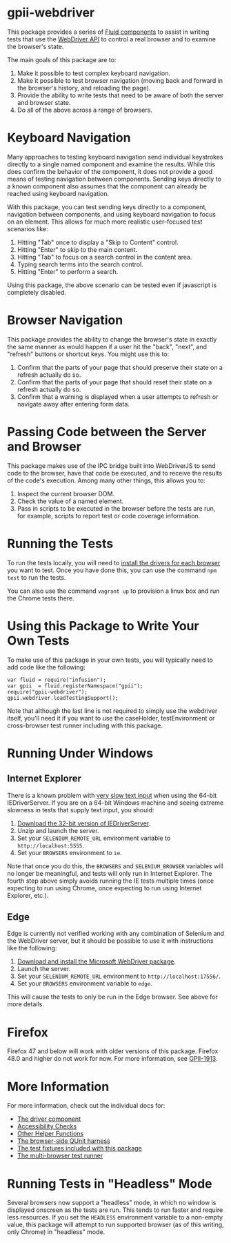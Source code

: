 # gpii-webdriver

This package provides a series of [Fluid components](http://docs.fluidproject.org/infusion/development/UnderstandingInfusionComponents.html)
to assist in writing tests that use the [WebDriver API](https://www.w3.org/TR/2013/WD-webdriver-20130117/) to control a
real browser and to examine the browser's state.

The main goals of this package are to:

1. Make it possible to test complex keyboard navigation.
2. Make it possible to test browser navigation (moving back and forward in the browser's history, and reloading the page).
3. Provide the ability to write tests that need to be aware of both the server and browser state.
4. Do all of the above across a range of browsers.

# Keyboard Navigation

Many approaches to testing keyboard navigation send individual keystrokes directly to a single named component and
examine the results.  While this does confirm the behavior of the component, it does not provide a good means of testing
navigation between components.  Sending keys directly to a known component also assumes that the component can already
be reached using keyboard navigation.

With this package, you can test sending keys directly to a component, navigation between components, and using keyboard
navigation to focus on an element.  This allows for much more realistic user-focused test scenarios like:

1. Hitting "Tab" once to display a "Skip to Content" control.
2. Hitting "Enter" to skip to the main content.
3. Hitting "Tab" to focus on a search control in the content area.
4. Typing search terms into the search control.
5. Hitting "Enter" to perform a search.

Using this package, the above scenario can be tested even if javascript is completely disabled.

# Browser Navigation

This package provides the ability to change the browser's state in exactly the same manner as would happen if a user hit
the "back", "next", and "refresh" buttons or shortcut keys.  You might use this to:

1. Confirm that the parts of your page that should preserve their state on a refresh actually do so.
2. Confirm that the parts of your page that should reset their state on a refresh actually do so.
3. Confirm that a warning is displayed when a user attempts to refresh or navigate away after entering form data.

# Passing Code between the Server and Browser

This package makes use of the IPC bridge built into WebDriverJS to send code to the browser, have that code be executed,
and to receive the results of the code's execution.  Among many other things, this allows you to:

1. Inspect the current browser DOM.
2. Check the value of a named element.
3. Pass in scripts to be executed in the browser before the tests are run, for example, scripts to report test or code coverage information.

# Running the Tests

To run the tests locally, you will need to [install the drivers for each browser](http://www.seleniumhq.org/download/)
you want to test.  Once you have done this, you can use the command `npm test` to run the tests.

You can also use the command `vagrant up` to provision a linux box and run the Chrome tests there.

# Using this Package to Write Your Own Tests

To make use of this package in your own tests, you will typically need to add code like the following:

```
var fluid = require("infusion");
var gpii  = fluid.registerNamespace("gpii");
require("gpii-webdriver");
gpii.webdriver.loadTestingSupport();
```

Note that although the last line is not required to simply use the webdriver itself, you'll need it if you want to use
the caseHolder, testEnvironment or cross-browser test runner including with this package.

# Running Under Windows

## Internet Explorer

There is a known problem with [very slow text input](https://github.com/seleniumhq/selenium-google-code-issue-archive/issues/5116)
when using the 64-bit IEDriverServer.  If you are on a 64-bit Windows machine and seeing extreme
slowness in tests that supply text input, you should:

1. [Download the 32-bit version of IEDriverServer](http://www.seleniumhq.org/download/).
2. Unzip and launch the server.
3. Set your `SELENIUM_REMOTE_URL` environment variable to `http://localhost:5555`.
4. Set your `BROWSERS` environment to `ie`.

Note that once you do this, the `BROWSERS` and `SELENIUM_BROWSER` variables will no longer be meaningful, and tests will
only run in Internet Explorer.  The fourth step above simply avoids running the IE tests multiple times (once expecting
to run using Chrome, once expecting to run using Internet Explorer, etc.).

## Edge

Edge is currently not verified working with any combination of Selenium and the WebDriver server, but it should be
possible to use it with instructions like the following:

1. [Download and install the Microsoft WebDriver package](https://developer.microsoft.com/en-us/microsoft-edge/tools/webdriver/).
2. Launch the server.
3. Set your `SELENIUM_REMOTE_URL` environment to `http://localhost:17556/`.
4. Set your `BROWSERS` environment variable to `edge`.

This will cause the tests to only be run in the Edge browser.  See above for more details.

# Firefox

Firefox 47 and below will work with older versions of this package.  Firefox 48.0 and higher do not work for now.  For
more information, see [GPII-1913](https://issues.gpii.net/browse/GPII-1913).

# More Information

For more information, check out the individual docs for:

* [The driver component](./docs/webdriver.md)
* [Accessibility Checks](./docs/accessibility-checks.md)
* [Other Helper Functions](./docs/helper-functions.md)
* [The browser-side QUnit harness](./docs/qunit-harness.md)
* [The test fixtures included with this package](./docs/fixtures.md)
* [The multi-browser test runner](./docs/allBrowsers.md)

# Running Tests in "Headless" Mode

Several browsers now support a "headless" mode, in which no window is displayed onscreen as the tests are run.  This
tends to run faster and require less resources.  If you set the `HEADLESS` environment variable to a non-empty value,
this package will attempt to run supported browser (as of this writing, only Chrome) in "headless" mode.